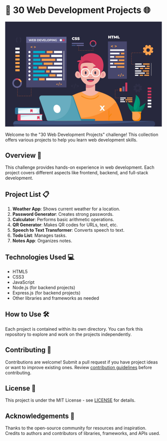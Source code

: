 # 🚀 30 Web Development Projects 🌐

![Banner Image](banner.jpg)

Welcome to the "30 Web Development Projects" challenge! This collection offers various projects to help you learn web development skills.

## Overview 📝

This challenge provides hands-on experience in web development. Each project covers different aspects like frontend, backend, and full-stack development.

## Project List 📋

1. **Weather App**: Shows current weather for a location.
2. **Password Generator**: Creates strong passwords.
3. **Calculator**: Performs basic arithmetic operations.
4. **QR Generator**: Makes QR codes for URLs, text, etc.
5. **Speech to Text Transformer**: Converts speech to text.
6. **Todo List**: Manages tasks.
7. **Notes App**: Organizes notes.

## Technologies Used 💻

- HTML5
- CSS3
- JavaScript
- Node.js (for backend projects)
- Express.js (for backend projects)
- Other libraries and frameworks as needed

## How to Use 🛠️

Each project is contained within its own directory. You can fork this repository to explore and work on the projects independently.


## Contributing 🤝

Contributions are welcome! Submit a pull request if you have project ideas or want to improve existing ones. Review [contribution guidelines](CONTRIBUTING.md) before contributing.

## License 📄

This project is under the MIT License - see [LICENSE](LICENSE) for details.

## Acknowledgements 🙏

Thanks to the open-source community for resources and inspiration. Credits to authors and contributors of libraries, frameworks, and APIs used.
